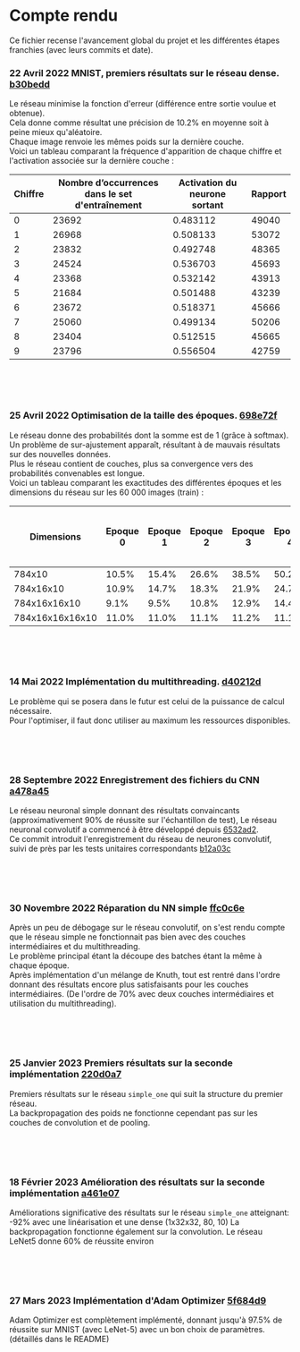 # Compte rendu

Ce fichier recense l'avancement global du projet et les différentes étapes franchies (avec leurs commits et date).  

### **22 Avril 2022** MNIST, premiers résultats sur le réseau dense. [b30bedd](../../commit/b30bedd)
Le réseau minimise la fonction d'erreur (différence entre sortie voulue et obtenue).  
Cela donne comme résultat une précision de 10.2% en moyenne soit à peine mieux qu'aléatoire.  
Chaque image renvoie les mêmes poids sur la dernière couche.  
Voici un tableau comparant la fréquence d'apparition de chaque chiffre et l'activation associée sur la dernière couche :

| Chiffre | Nombre d’occurrences dans le set d'entraînement | Activation du neurone sortant | Rapport |
| --- | --- | --- | --- |
| 0 | 23692 | 0.483112 | 49040 |
| 1 | 26968 | 0.508133 | 53072 |
| 2 | 23832 | 0.492748 | 48365 |
| 3 | 24524 | 0.536703 | 45693 |
| 4 | 23368 | 0.532142 | 43913 |
| 5 | 21684 | 0.501488 | 43239 |
| 6 | 23672 | 0.518371 | 45666 |
| 7 | 25060 | 0.499134 | 50206 |
| 8 | 23404 | 0.512515 | 45665 |
| 9 | 23796 | 0.556504 | 42759 |

<br/>
<br/>
<br/>

### **25 Avril 2022** Optimisation de la taille des époques. [698e72f](../../commit/698e72f)
Le réseau donne des probabilités dont la somme est de 1 (grâce à softmax).  
Un problème de sur-ajustement apparaît, résultant à de mauvais résultats sur des nouvelles données.  
Plus le réseau contient de couches, plus sa convergence vers des probabilités convenables est longue.  
Voici un tableau comparant les exactitudes des différentes époques et les dimensions du réseau sur les 60 000 images (train) :


| Dimensions | Epoque  0  | Epoque  1  | Epoque  2  | Epoque  3  | Epoque  4  | Epoque  5  | Epoque  6  | Epoque  7  | Epoque  8  | Epoque  9  | Epoque  10  | Epoque  11  | Epoque  12  | Epoque  13  | Epoque  14  | Epoque  15  | Epoque  16  | Epoque  17  | Epoque  18  | Epoque  19  | Epoque  20  | Epoque 1 nouveau dataset (t10k) |
| --- | --- | --- | --- | --- | --- | --- | --- | --- | --- | --- | --- | --- | --- | --- | --- | --- | --- | --- | --- | --- | --- | ------ |
| 784x10 | 10.5% |15.4% | 26.6% | 38.5% | 50.2% | 55.3% | 59.8% | 63.0% | 65.9% | 68.1% | 70.0% | 71.5% | 72.9% | 74.0% | 74.9% | 75.8% | 76.6% | 77.3% | 78.0% | 78.5% | 79.0% | 80.0% |
| 784x16x10 | 10.9% | 14.7% | 18.3% | 21.9% | 24.7% | 26.9% | 28.8% | 30.2% | 31.4% | 32.5% | 33.9% | 35.1% | 36.2% | 37.2% | 38.0% | 38.7% | 39.5% | 40.1% | 40.6% | 41.1% | 41.5% | 42.8% |
| 784x16x16x10 | 9.1% | 9.5% | 10.8% | 12.9% | 14.4% | 15.4% | 16.1% | 16.6% | 17.1% | 17.6% | 18.1% | 18.6% | 19.1% | 19.6% | 20.0% | 20.4% | 20.8% | 21.2% | 21.6% | 21.9% | 22.2% | 23.0% |
| 784x16x16x16x10 | 11.0% | 11.0% | 11.1% | 11.2% | 11.1% | 11.2% | 11.2% | 11.2% | 11.3% | 11.6% | 11.8% | 12.3% | 12.9% | 13.5% | 14.0% | 14.5% | 15.0% | 15.3% | 15.6% | 15.9% | 16.1% | 16.1% |

<br/>
<br/>
<br/>

### **14 Mai 2022** Implémentation du multithreading. [d40212d](../../commit/d40212d)
Le problème qui se posera dans le futur est celui de la puissance de calcul nécessaire.  
Pour l'optimiser, il faut donc utiliser au maximum les ressources disponibles.

<br/>
<br/>
<br/>

### **28 Septembre 2022** Enregistrement des fichiers du CNN [a478a45](../../commit/a478a45)
Le réseau neuronal simple donnant des résultats convaincants (approximativement 90% de réussite sur l'échantillon de test),
Le réseau neuronal convolutif a commencé à être développé depuis [6532ad2](../../commit/6532ad2).  
Ce commit introduit l'enregistrement du réseau de neurones convolutif,
suivi de près par les tests unitaires correspondants [b12a03c](../../commit/b12a03c)

<br/>
<br/>
<br/>

### **30 Novembre 2022** Réparation du NN simple [ffc0c6e](../../commit/ffc0c6e)
Après un peu de débogage sur le réseau convolutif, on s'est rendu compte que le réseau simple ne fonctionnait pas bien avec des couches intermédiaires et du multithreading.  
Le problème principal étant la découpe des batches étant la même à chaque époque.  
Après implémentation d'un mélange de Knuth, tout est rentré dans l'ordre donnant des résultats encore plus satisfaisants pour les couches intermédiaires. (De l'ordre de 70% avec deux couches intermédiaires et utilisation du multithreading).

<br/>
<br/>
<br/>

### **25 Janvier 2023** Premiers résultats sur la seconde implémentation [220d0a7](../../commit/220d0a7)
Premiers résultats sur le réseau `simple_one` qui suit la structure du premier réseau.  
La backpropagation des poids ne fonctionne cependant pas sur les couches de convolution et de pooling.

<br/>
<br/>
<br/>

### **18 Février 2023** Amélioration des résultats sur la seconde implémentation [a461e07](../../commit/a461e07)
Améliorations significative des résultats sur le réseau `simple_one` atteignant:
-92% avec une linéarisation et une dense (1x32x32, 80, 10)
La backpropagation fonctionne également sur la convolution.
Le réseau LeNet5 donne 60% de réussite environ

<br/>
<br/>
<br/>

### **27 Mars 2023** Implémentation d'Adam Optimizer [5f684d9](../../commit/5f684d9)
Adam Optimizer est complètement implémenté, donnant jusqu'à 97.5% de réussite sur MNIST (avec LeNet-5) avec un bon choix de paramètres. (détaillés dans le README)